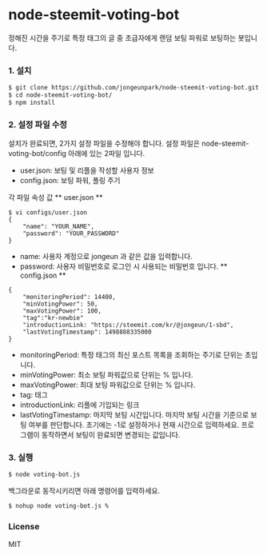 # node-steemit-voting-bot
정해진 시간을 주기로 특정 태그의 글 중 초급자에게 랜덤 보팅 파워로 보팅하는 봇입니다. 

### 1. 설치
```sh
$ git clone https://github.com/jongeunpark/node-steemit-voting-bot.git
$ cd node-steemit-voting-bot/
$ npm install
```

### 2. 설정 파일 수정
설치가 완료되면, 2가지 설정 파일을 수정해야 합니다. 
설정 파일은 node-steemit-voting-bot/config 아래에 있는 2파일 입니다.
- user.json: 보팅 및 리플을 작성할 사용자 정보
- config.json: 보팅 파워, 폴링 주기

각 파일 속성 값
** user.json **
```
$ vi configs/user.json
{
	"name": "YOUR_NAME",
	"password": "YOUR_PASSWORD"
}
```
- name: 사용자 계정으로 jongeun 과 같은 값을 입력합니다. 
- password: 사용자 비밀번호로 로그인 시 사용되는 비밀번호 입니다.
** config.json **
```
{
    "monitoringPeriod": 14400,
    "minVotingPower": 50,
    "maxVotingPower": 100,
    "tag":"kr-newbie"
    "introductionLink: "https://steemit.com/kr/@jongeun/1-sbd",
    "lastVotingTimestamp": 1498888335000
}
```
- monitoringPeriod: 특정 태그의 최신 포스트 목록을 조회하는 주기로 단위는 초입니다. 
- minVotingPower: 최소 보팅 파워값으로 단위는 % 입니다. 
- maxVotingPower: 최대 보팅 파워값으로 단위는 % 입니다. 
- tag: 태그 
- introductionLink: 리플에 기입되는 링크
- lastVotingTimestamp: 마지막 보팅 시간입니다. 마지막 보팅 시간을 기준으로 보팅 여부를 판단합니다. 초기에는 -1로 설정하거나 현재 시간으로 입력하세요. 프로그램이 동작하면서 보팅이 완료되면 변경되는 값입니다.

### 3. 실행
```sh
$ node voting-bot.js
```
백그라운로 동작시키리면 아래 명령어를 입력하세요.
```sh
$ nohup node voting-bot.js %
```

### License
MIT
